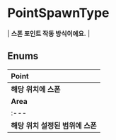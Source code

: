 # **PointSpawnType**

| **스폰 포인트 작동 방식이에요.** |
## **Enums**

| **Point** |
| :--- |
| **해당 위치에 스폰** |
| **Area** |
| :--- |
| **해당 위치 설정된 범위에 스폰** |
